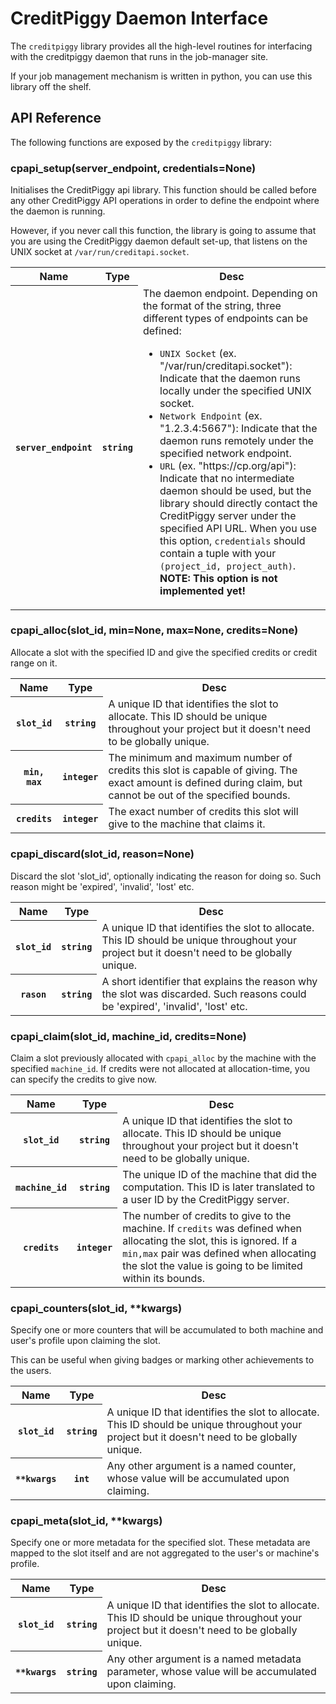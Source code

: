 
# CreditPiggy Daemon Interface

The `creditpiggy` library provides all the high-level routines for interfacing with the creditpiggy daemon that runs in the job-manager site.

If your job management mechanism is written in python, you can use this library off the shelf.

## API Reference

The following functions are exposed by the `creditpiggy` library:

### cpapi_setup(server_endpoint, credentials=None)

Initialises the CreditPiggy api library. This function should be called before any other CreditPiggy API operations in order to define the endpoint where the daemon is running.

However, if you never call this function, the library is going to assume that you are using the CreditPiggy daemon default set-up, that listens on the UNIX socket at `/var/run/creditapi.socket`. 

<table>
    <tr>
        <th>Name</th>
        <th>Type</th>
        <th>Desc</th>
    </tr>
    <tr>
        <th><code>server_endpoint</code></th>
        <th><code>string</code></th>
        <td>
            The daemon endpoint. Depending on the format of the string, three different types of endpoints can be defined:
            <ul>
                <li><code>UNIX Socket</code> (ex. "/var/run/creditapi.socket"): Indicate that the daemon runs locally under the specified UNIX socket.</li>
                <li><code>Network Endpoint</code> (ex. "1.2.3.4:5667"): Indicate that the daemon runs remotely under the specified network endpoint.</li>
                <li><code>URL</code> (ex. "https://cp.org/api"): Indicate that no intermediate daemon should be used, but the library should directly contact the CreditPiggy server under the specified API URL. When you use this option, <code>credentials</code> should contain a tuple with your <code>(project_id, project_auth)</code>. <strong>NOTE: This option is not implemented yet!</strong> </li>
            </ul>
        </td>
    </tr>
</table>

### cpapi_alloc(slot_id, min=None, max=None, credits=None)

Allocate a slot with the specified ID and give the specified credits or credit range on it.

<table>
    <tr>
        <th>Name</th>
        <th>Type</th>
        <th>Desc</th>
    </tr>
    <tr>
        <th><code>slot_id</code></th>
        <th><code>string</code></th>
        <td>
            A unique ID that identifies the slot to allocate. This ID should be unique throughout your project but it doesn't need to be globally unique.
        </td>
    </tr>
    <tr>
        <th><code>min, max</code></th>
        <th><code>integer</code></th>
        <td>
            The minimum and maximum number of credits this slot is capable of
            giving. The exact amount is defined during claim, but cannot be out of the specified bounds.
        </td>
    </tr>
    <tr>
        <th><code>credits</code></th>
        <th><code>integer</code></th>
        <td>
            The exact number of credits this slot will give to the machine that claims it.
        </td>
    </tr>
</table>

### cpapi_discard(slot_id, reason=None)

Discard the slot 'slot_id', optionally indicating the reason for doing so. Such reason might be 'expired', 'invalid', 'lost' etc.
<table>
    <tr>
        <th>Name</th>
        <th>Type</th>
        <th>Desc</th>
    </tr>
    <tr>
        <th><code>slot_id</code></th>
        <th><code>string</code></th>
        <td>
            A unique ID that identifies the slot to allocate. This ID should be unique throughout your project but it doesn't need to be globally unique.
        </td>
    </tr>
    <tr>
        <th><code>rason</code></th>
        <th><code>string</code></th>
        <td>
            A short identifier that explains the reason why the slot was discarded. Such reasons could be 'expired', 'invalid', 'lost' etc.
        </td>
    </tr>
</table>

### cpapi_claim(slot_id, machine_id, credits=None)

Claim a slot previously allocated with `cpapi_alloc` by the machine with the specified `machine_id`. If credits were not allocated at allocation-time, you can specify the credits to give now. 

<table>
    <tr>
        <th>Name</th>
        <th>Type</th>
        <th>Desc</th>
    </tr>
    <tr>
        <th><code>slot_id</code></th>
        <th><code>string</code></th>
        <td>
            A unique ID that identifies the slot to allocate. This ID should be unique throughout your project but it doesn't need to be globally unique.
        </td>
    </tr>
    <tr>
        <th><code>machine_id</code></th>
        <th><code>string</code></th>
        <td>
            The unique ID of the machine that did the computation. This ID is later translated to a user ID by the CreditPiggy server.
        </td>
    </tr>
    <tr>
        <th><code>credits</code></th>
        <th><code>integer</code></th>
        <td>
            The number of credits to give to the machine. If <code>credits</code> was defined when allocating the slot, this is ignored. If a <code>min,max</code> pair was defined when allocating the slot the value is going to be limited within its bounds.  
        </td>
    </tr>
</table>

### cpapi_counters(slot_id, **kwargs)

Specify one or more counters that will be accumulated to both machine and user's profile upon claiming the slot. 

This can be useful when giving badges or marking other achievements to the users.

<table>
    <tr>
        <th>Name</th>
        <th>Type</th>
        <th>Desc</th>
    </tr>
    <tr>
        <th><code>slot_id</code></th>
        <th><code>string</code></th>
        <td>
            A unique ID that identifies the slot to allocate. This ID should be unique throughout your project but it doesn't need to be globally unique.
        </td>
    </tr>
    <tr>
        <th><code>**kwargs</code></th>
        <th><code>int</code></th>
        <td>
            Any other argument is a named counter, whose value will be accumulated upon claiming.
        </td>
    </tr>
</table>

### cpapi_meta(slot_id, **kwargs)

Specify one or more metadata for the specified slot. These metadata are mapped to the slot itself and are not aggregated to the user's or machine's profile. 

<table>
    <tr>
        <th>Name</th>
        <th>Type</th>
        <th>Desc</th>
    </tr>
    <tr>
        <th><code>slot_id</code></th>
        <th><code>string</code></th>
        <td>
            A unique ID that identifies the slot to allocate. This ID should be unique throughout your project but it doesn't need to be globally unique.
        </td>
    </tr>
    <tr>
        <th><code>**kwargs</code></th>
        <th><code>string</code></th>
        <td>
            Any other argument is a named metadata parameter, whose value will be accumulated upon claiming.
        </td>
    </tr>
</table>
